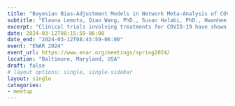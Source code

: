 ```yaml
---
title: "Bayesian Bias-Adjustment Models in Network Meta-Analysis of COVID-19 trials"
subtitle: "Elaona Lemoto, Qiao Wang, PhD., Susan Halabi, PhD., Hwanhee Hong, PhD."
excerpt: "Clinical trials involving treatments for COVID-19 have shown varying levels of rigor and consistency, but very few studies have addressed the potential bias in estimating the treatment effect from these trials. A large body of literature have shown that including trials at risk in a network-meta analysis (NMA) could result in biased treatment effect estimates. Network meta-analysis combines multiple trials to create evidence about the comparative effectiveness of multiple treatments. In this presentation, we will introduce Bayesian bias-adjustment methods in NMA under contrast-based and arm-based frameworks to estimate bias-corrected treatment effects. The risk of bias of a trial is classified into three groups: low, some, or high concerns using the Cochrane risk-of-bias tool. Our method proposes a probabilistic model to incorporate uncertainty from studies given ‘some concerns’. We present an extensive simulation study to evaluate model performance and illustrate our methods using NMA of COVID-19 trials. The results present the impact of including studies with risk of bias in NMA and how they should be interpreted."
date: 2024-03-12T08:15:59-06:00
date_end: "2024-03-12T08:45:59-06:00"
event: "ENAR 2024"
event_url: https://www.enar.org/meetings/spring2024/
location: "Baltimore, Maryland, USA"
draft: false
# layout options: single, single-sidebar
layout: single
categories:
- meetup
---
```


